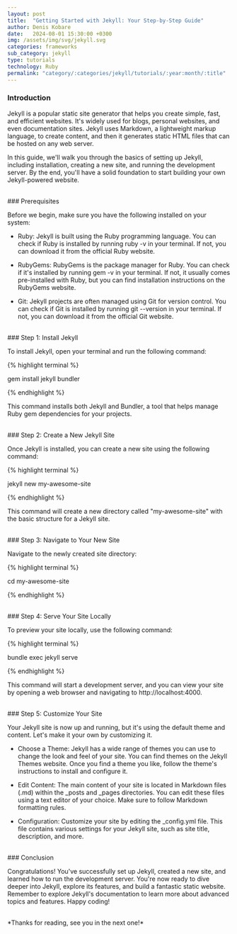 ```yaml
---
layout: post
title:  "Getting Started with Jekyll: Your Step-by-Step Guide"
author: Denis Kobare
date:   2024-08-01 15:30:00 +0300
img: /assets/img/svg/jekyll.svg
categories: frameworks
sub_category: jekyll
type: tutorials
technology: Ruby
permalink: "category/:categories/jekyll/tutorials/:year:month/:title"
---
```



### Introduction

Jekyll is a popular static site generator that helps you create simple, fast, 
and efficient websites. It's widely used for blogs, personal websites, and even 
documentation sites. Jekyll uses Markdown, a lightweight markup language, to 
create content, and then it generates static HTML files that can be hosted on 
any web server.

In this guide, we'll walk you through the basics of setting up Jekyll, including 
installation, creating a new site, and running the development server. By the 
end, you'll have a solid foundation to start building your own Jekyll-powered 
website.



<br>
### Prerequisites

Before we begin, make sure you have the following installed on your system:

- Ruby: Jekyll is built using the Ruby programming language. You can check if 
Ruby is installed by running ruby -v in your terminal. If not, you can download 
it from the official Ruby website.

- RubyGems: RubyGems is the package manager for Ruby. You can check if it's 
installed by running gem -v in your terminal. If not, it usually comes 
pre-installed with Ruby, but you can find installation instructions on the 
RubyGems website.

- Git: Jekyll projects are often managed using Git for version control. You can 
check if Git is installed by running git --version in your terminal. If not, you 
can download it from the official Git website.



<br>
### Step 1: Install Jekyll

To install Jekyll, open your terminal and run the following command:

{% highlight terminal %}

gem install jekyll bundler

{% endhighlight %}


This command installs both Jekyll and Bundler, a tool that helps manage Ruby gem 
dependencies for your projects.



<br>
### Step 2: Create a New Jekyll Site

Once Jekyll is installed, you can create a new site using the following command:

{% highlight terminal %}

jekyll new my-awesome-site

{% endhighlight %}


This command will create a new directory called "my-awesome-site" with the basic 
structure for a Jekyll site.




<br>
### Step 3: Navigate to Your New Site

Navigate to the newly created site directory:

{% highlight terminal %}

cd my-awesome-site

{% endhighlight %}



<br>
### Step 4: Serve Your Site Locally

To preview your site locally, use the following command:

{% highlight terminal %}

bundle exec jekyll serve

{% endhighlight %}


This command will start a development server, and you can view your site by 
opening a web browser and navigating to http://localhost:4000.



<br>
### Step 5: Customize Your Site

Your Jekyll site is now up and running, but it's using the default theme and 
content. Let's make it your own by customizing it.

- Choose a Theme: Jekyll has a wide range of themes you can use to change the 
look and feel of your site. You can find themes on the Jekyll Themes website. 
Once you find a theme you like, follow the theme's instructions to install and 
configure it.

- Edit Content: The main content of your site is located in Markdown files 
(.md) within the _posts and _pages directories. You can edit these files using a 
text editor of your choice. Make sure to follow Markdown formatting rules.

- Configuration: Customize your site by editing the _config.yml file. This file 
contains various settings for your Jekyll site, such as site title, description, 
and more.



<br>
### Conclusion

Congratulations! You've successfully set up Jekyll, created a new site, and 
learned how to run the development server. You're now ready to dive deeper into 
Jekyll, explore its features, and build a fantastic static website. Remember to 
explore Jekyll's documentation to learn more about advanced topics and features. 
Happy coding!



<br>
*Thanks for reading, see you in the next one!*
